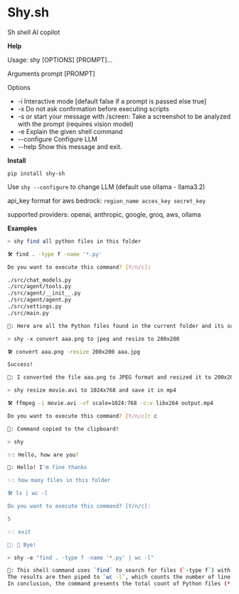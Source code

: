 # Shy.sh

Sh shell AI copilot

**Help**

Usage: shy [OPTIONS] [PROMPT]...

Arguments
prompt [PROMPT]

Options

- -i Interactive mode [default false if a prompt is passed else true]
- -x Do not ask confirmation before executing scripts
- -s or start your message with /screen: Take a screenshot to be analyzed with the prompt (requires vision model)
- -e Explain the given shell command
- --configure Configure LLM
- --help Show this message and exit.

**Install**

`pip install shy-sh`

Use `shy --configure` to change LLM (default use ollama - llama3.2)

api_key format for aws bedrock: `region_name acces_key secret_key`

supported providers: openai, anthropic, google, groq, aws, ollama

**Examples**

```sh
> shy find all python files in this folder

🛠️ find . -type f -name '*.py'

Do you want to execute this command? [Y/n/c]:

./src/chat_models.py
./src/agent/tools.py
./src/agent/__init__.py
./src/agent/agent.py
./src/settings.py
./src/main.py

🤖: Here are all the Python files found in the current folder and its subfolders.
```

```sh
> shy -x convert aaa.png to jpeg and resize to 200x200

🛠️ convert aaa.png -resize 200x200 aaa.jpg

Success!

🤖: I converted the file aaa.png to JPEG format and resized it to 200x200 pixels.
```

```sh
> shy resize movie.avi to 1024x768 and save it in mp4

🛠️ ffmpeg -i movie.avi -vf scale=1024:768 -c:v libx264 output.mp4

Do you want to execute this command? [Y/n/c]: c

🤖: Command copied to the clipboard!
```

```sh
> shy

✨: Hello, how are you?

🤖: Hello! I'm fine thanks

✨: how many files in this folder

🛠️ ls | wc -l

Do you want to execute this command? [Y/n/c]:

5

✨: exit

🤖: 👋 Bye!
```

```sh
> shy -e "find . -type f -name '*.py' | wc -l"

🤖: This shell command uses `find` to search for files (`-type f`) with the extension `.py` (`-name '*.py'`) in the current directory (`.`) and its subdirectories.
The results are then piped to `wc -l`, which counts the number of line.
In conclusion, the command presents the total count of Python files (*.py) located within the current directory and its subdirectories.
```
